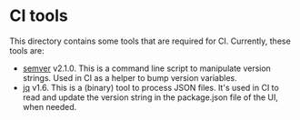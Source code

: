 # CI tools

This directory contains some tools that are required for CI. Currently, these tools are:

* [semver](https://github.com/fsaintjacques/semver-tool) v2.1.0. This is a command
  line script to manipulate version strings. Used in CI as a helper to bump version
  variables.
* [jq](https://stedolan.github.io/jq/) v1.6. This is a (binary) tool to process JSON
  files. It's used in CI to read and update the version string in the package.json
  file of the UI, when needed.
